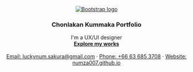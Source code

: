 <p align="center">
  <a href="https://numza007.github.io/">
    <img src="https://i.imgur.com/Epnkb8i.jpg" alt="Bootstrap logo" width="auto" height="auto">
  </a>
</p>

<h3 align="center">Chonlakan Kummaka Portfolio</h3>

<p align="center">
  I'm a UX/UI designer
  <br>
  <a href="https://numza007.github.io/"><strong>Explore my works</strong></a>
  <br>
  <br>
  <a href="mailto:luckynum.sakura@gmail.com">Email: luckynum.sakura@gmail.com</a>
  ·
  <a href="tel:+6636853708">Phone: +66 63 685 3708</a>
  ·
  <a href="https://numza007.github.io/">Website: numza007.github.io</a>
</p>